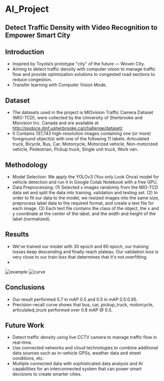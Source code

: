 # AI_Project
## Detect Traffic Density with Video Recognition to Empower Smart City

## Introduction
* Inspired by Toyota’s prototype "city" of the future — Woven City.
* Aiming to detect traffic density with computer vision to manage traffic flow and provide optimization solutions to congested road sections to reduce congestion.
* Transfer learning with Computer Vision Mode.

## Dataset
* The datasets used in the project is MIOvision Traffic Camera Dataset (MIO-TCD), were collected by the University of Sherbrooke and Miovision Inc. Canada and are available at http://podoce.dinf.usherbrooke.ca/challenge/dataset/.
* It Contains 137,743 high-resolution images containing one (or more) foreground object(s) with one of the following 11 labels: Articulated truck, Bicycle, Bus, Car, Motorcycle, Motorized vehicle, Non-motorized vehicle, Pedestrian, Pickup truck, Single unit truck, Work van.

## Methodology
* Model Selection: We apply the YOLOv3 (You only Look Once) model for vehicle detection and run it in Google Colab Notebook with a free GPU.
* Data Preprocessing: 
  (1) Selected x images randomly from the MIO-TCD data set and split the data into training, validation and testing set. 
  (2) In order to fit our data to the model, we resized images into the same size, preprocess label data to the required format, and create a text file for each image. 
  (3) Each text file contains the class of the object, the x and y coordinate at the center of the label, and the width and height of the label (normalized).

## Results
* We've trained our model with 30 epoch and 60 epoch, our training losses keep descending and finally reach plateau. Our validation loss is very close to our train loss that determines that it's not overfitting.
* 
![example](https://user-images.githubusercontent.com/68275741/185775675-9519dc3e-9812-4401-a2e2-2e170b97f5db.jpeg) ![curve](https://user-images.githubusercontent.com/68275741/185775676-23917a09-1511-4e8f-b65c-8cb6e3273294.png)

## Conclusions
* Our result performed 0.7 in mAP 0.5 and 0.5 in mAP 0.5:0.95.
* Precision-recall curve shows that bus, car, pickup_truck, motorcycle, articulated_truck performed over 0.8 mAP @ 0.5.

## Future Work
* Detect traffic density using live CCTV camera to manage traffic flow in real-time.
* Use connected networks and cloud technologies to combine additional data sources such as in-vehicle GPSs, weather data and street conditions, etc. 
* Multiple connected data with sophisticated data analysis and AI capabilities for an interconnected system that can power smart decisions to create smarter cities.
